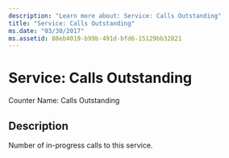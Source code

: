 ```yaml
---
description: "Learn more about: Service: Calls Outstanding"
title: "Service: Calls Outstanding"
ms.date: "03/30/2017"
ms.assetid: 88eb4019-b99b-491d-bfd6-15129bb32821
---
```

# Service: Calls Outstanding

Counter Name: Calls Outstanding  
  
## Description  

 Number of in-progress calls to this service.
